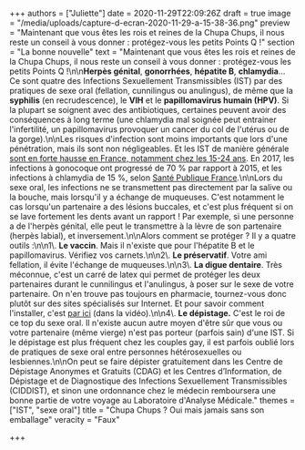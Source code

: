 +++
authors = ["Juliette"]
date = 2020-11-29T22:09:26Z
draft = true
image = "/media/uploads/capture-d-ecran-2020-11-29-a-15-38-36.png"
preview = "Maintenant que vous êtes les rois et reines de la Chupa Chups, il nous reste un conseil à vous donner : protégez-vous les petits Points Q !"
section = "La bonne nouvelle"
text = "Maintenant que vous êtes les rois et reines de la Chupa Chups, il nous reste un conseil à vous donner : protégez-vous les petits Points Q !\n\n**Herpès génital**, **gonorrhées**, **hépatite B**, **chlamydia**... Ce sont quatre des Infections Sexuellement Transmissibles (IST) par des pratiques de sexe oral (fellation, cunnilingus ou anulingus), de même que la **syphilis** (en recrudescence), le **VIH** et le **papillomavirus humain (HPV)**. Si la plupart se soignent avec des antibiotiques, certaines peuvent avoir des conséquences à long terme (une chlamydia mal soignée peut entrainer l'infertilité, un papillomavirus provoquer un cancer du col de l'utérus ou de la gorge).\n\nLes risques d'infection sont moins importants que lors d'une pénétration, mais ils sont non négligeables. Et les IST de manière générale [sont en forte hausse en France, notamment chez les 15-24 ans](https://www.lemonde.fr/medecine/article/2018/07/18/tres-forte-hausse-des-infections-sexuellement-transmissibles-en-france_5333342_1650718.html). En 2017, les infections à gonocoque ont progressé de 70 % par rapport à 2015, et les infections à chlamydia de 15 %, selon [Santé Publique France](https://www.santepubliquefrance.fr/determinants-de-sante/sante-sexuelle/donnees/epidemiologie-des-infections-sexuellement-transmissibles).\n\nLors du sexe oral, les infections ne se transmettent pas directement par la salive ou la bouche, mais lorsqu'il y a échange de muqueuses. C'est notamment le cas lorsqu'un partenaire a des lésions buccales, et c'est plus fréquent si on se lave fortement les dents avant un rapport ! Par exemple, si une personne a de l'herpès génital, elle peut le transmettre à la lèvre de son partenaire (herpès labial), et inversement.\n\nAlors comment se protéger ? Il y a quatre outils :\n\n1\\. **Le vaccin**. Mais il n'existe que pour l'hépatite B et le papillomavirus. Vérifiez vos carnets.\n\n2\\. **Le préservatif**. Votre ami fellation, il évite l'échange de muqueuses.\n\n3\\. **La digue dentaire**. Très méconnue, c'est un carré de latex qui permet de protéger les deux partenaires durant le cunnilingus et l'anulingus, à poser sur le sexe de votre partenaire. On n'en trouve pas toujours en pharmacie, tournez-vous donc plutôt sur des sites spécialisés sur Internet. Et pour savoir comment l'installer, c'est [par ici](https://www.huffingtonpost.fr/entry/quand-on-pratique-le-sexe-oral-voici-comment-se-proteger-des-ist_fr_5cc2dd85e4b08846403cd06e) (dans la vidéo).\n\n4\\. **Le dépistage.** C'est le roi de ce top du sexe oral. Il n'existe aucun autre moyen d'être sûr que vous ou votre partenaire (même vierge) n'est pas porteur (parfois sain) d'une IST. Si le dépistage est plus fréquent chez les couples gay, il est parfois oublié lors de pratiques de sexe oral entre personnes hétérosexuelles ou lesbiennes.\n\nOn peut se faire dépister gratuitement dans les Centre de Dépistage Anonymes et Gratuits (CDAG) et les Centres d’Information, de Dépistage et de Diagnostique des Infections Sexuellement Transmissibles (CIDDIST), et sinon une ordonnance chez le médecin remboursera une bonne partie de votre voyage au Laboratoire d'Analyse Médicale."
themes = ["IST", "sexe oral"]
title = "Chupa Chups ? Oui mais jamais sans son emballage"
veracity = "Faux"

+++
